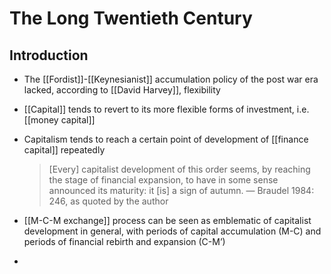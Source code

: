 # The Long Twentieth Century



## Introduction

-   The [[Fordist]]-[[Keynesianist]] accumulation policy of the post war era lacked, according to [[David Harvey]], flexibility
-   [[Capital]] tends to revert to its more flexible forms of investment, i.e. [[money capital]]
-   Capitalism tends to reach a certain point of development of [[finance capital]] repeatedly
    
    > [Every] capitalist development of this order seems, by reaching the stage of financial expansion, to have in some sense announced its maturity: it [is] a sign of autumn. &#x2014; Braudel 1984: 246, as quoted by the author
-   [[M-C-M exchange]] process can be seen as emblematic of capitalist development in general, with periods of capital accumulation (M-C) and periods of financial rebirth and expansion (C-M&rsquo;)
-   

